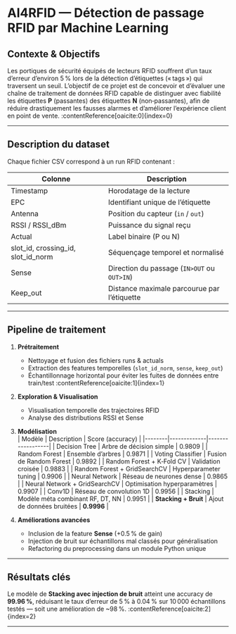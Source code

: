 # AI4RFID — Détection de passage RFID par Machine Learning

## Contexte & Objectifs

Les portiques de sécurité équipés de lecteurs RFID souffrent d’un taux d’erreur d’environ 5 % lors de la détection d’étiquettes (« tags ») qui traversent un seuil. L’objectif de ce projet est de concevoir et d’évaluer une chaîne de traitement de données RFID capable de distinguer avec fiabilité les étiquettes **P** (passantes) des étiquettes **N** (non‑passantes), afin de réduire drastiquement les fausses alarmes et d’améliorer l’expérience client en point de vente. :contentReference[oaicite:0]{index=0}

---

## Description du dataset

Chaque fichier CSV correspond à un run RFID contenant :

| Colonne            | Description |
|--------------------|-------------|
| Timestamp          | Horodatage de la lecture |
| EPC                | Identifiant unique de l’étiquette |
| Antenna            | Position du capteur (`in` / `out`) |
| RSSI / RSSI_dBm    | Puissance du signal reçu |
| Actual             | Label binaire (P ou N) |
| slot_id, crossing_id, slot_id_norm | Séquençage temporel et normalisé |
| Sense              | Direction du passage (`IN>OUT` ou `OUT>IN`) |
| Keep_out           | Distance maximale parcourue par l’étiquette |

---

## Pipeline de traitement

1. **Prétraitement**  
   - Nettoyage et fusion des fichiers runs & actuals  
   - Extraction des features temporelles (`slot_id_norm`, `sense`, `keep_out`)  
   - Échantillonnage horizontal pour éviter les fuites de données entre train/test :contentReference[oaicite:1]{index=1}

2. **Exploration & Visualisation**  
   - Visualisation temporelle des trajectoires RFID  
   - Analyse des distributions RSSI et Sense

3. **Modélisation**  
   | Modèle | Description | Score (accuracy) |
   |--------|-------------|------------------|
   | Decision Tree | Arbre de décision simple | 0.9809 |
   | Random Forest | Ensemble d’arbres | 0.9871 |
   | Voting Classifier | Fusion de Random Forest | 0.9892 |
   | Random Forest + K‑Fold CV | Validation croisée | 0.9883 |
   | Random Forest + GridSearchCV | Hyperparameter tuning | 0.9906 |
   | Neural Network | Réseau de neurones dense | 0.9865 |
   | Neural Network + GridSearchCV | Optimisation hyperparamètres | 0.9907 |
   | Conv1D | Réseau de convolution 1D | 0.9956 |
   | Stacking | Modèle méta combinant RF, DT, NN | 0.9951 |
   | **Stacking + Bruit** | Ajout de données bruitées | **0.9996** |

4. **Améliorations avancées**  
   - Inclusion de la feature **Sense** (+0.5 % de gain)  
   - Injection de bruit sur échantillons mal classés pour généralisation  
   - Refactoring du preprocessing dans un module Python unique  

---

## Résultats clés

Le modèle de **Stacking avec injection de bruit** atteint une accuracy de **99.96 %**, réduisant le taux d’erreur de 5 % à 0.04 % sur 10 000 échantillons testés — soit une amélioration de ~98 %. :contentReference[oaicite:2]{index=2}

---
